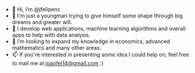 - 👋 Hi, I’m @jfelipenc
- 👀 I'm just a youngman trying to give himself some shape through big dreams and greater will.
- 🌱 I develop web applications, machine learning algorithms and overall apps to help with data analysis.
- 💞️ I’m looking to expand my knowledge in economics, advanced mathematics and many other areas.
- 📫 If you're interested in presenting some idea I could help on, feel free to mail me at joaofel14@gmail.com :)
